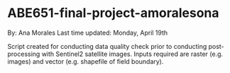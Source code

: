 # ABE651-final-project-amoralesona
By: Ana Morales
Last time updated: Monday, April 19th

Script created for conducting data quality check prior to conducting post-processing with Sentinel2 satellite images.
Inputs required are raster (e.g. images) and vector (e.g. shapefile of field boundary).
